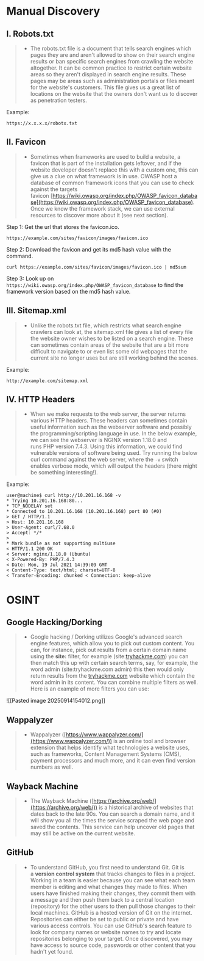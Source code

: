 # Manual Discovery

## **I. Robots.txt**
> - The robots.txt file is a document that tells search engines which pages they are and aren't allowed to show on their search engine results or ban specific search engines from crawling the website altogether. It can be common practice to restrict certain website areas so they aren't displayed in search engine results. These pages may be areas such as administration portals or files meant for the website's customers. This file gives us a great list of locations on the website that the owners don't want us to discover as penetration testers.

Example: 
```
https://x.x.x.x/robotx.txt
```

## **II. Favicon**
> - Sometimes when frameworks are used to build a website, a favicon that is part of the installation gets leftover, and if the website developer doesn't replace this with a custom one, this can give us a clue on what framework is in use. OWASP host a database of common framework icons that you can use to check against the targets favicon [https://wiki.owasp.org/index.php/OWASP_favicon_database](https://wiki.owasp.org/index.php/OWASP_favicon_database). Once we know the framework stack, we can use external resources to discover more about it (see next section).

Step 1:
Get the url that stores the favicon.ico.
```
https://example.com/sites/favicon/images/favicon.ico
```

Step 2:
Download the favicon and get its md5 hash value with the command.
```
curl https://example.com/sites/favicon/images/favicon.ico | md5sum
```

Step 3:
Look up on `https://wiki.owasp.org/index.php/OWASP_favicon_database` to find the framework version based on the md5 hash value.

## **III. Sitemap.xml**
> - Unlike the robots.txt file, which restricts what search engine crawlers can look at, the sitemap.xml file gives a list of every file the website owner wishes to be listed on a search engine. These can sometimes contain areas of the website that are a bit more difficult to navigate to or even list some old webpages that the current site no longer uses but are still working behind the scenes.

Example:
```
http://example.com/sitemap.xml
```


## **IV. HTTP Headers**
> - When we make requests to the web server, the server returns various HTTP headers. These headers can sometimes contain useful information such as the webserver software and possibly the programming/scripting language in use. In the below example, we can see the webserver is NGINX version 1.18.0 and runs PHP version 7.4.3. Using this information, we could find vulnerable versions of software being used. Try running the below curl command against the web server, where the `-v` switch enables verbose mode, which will output the headers (there might be something interesting!).

Example:
```
user@machine$ curl http://10.201.16.168 -v 
* Trying 10.201.16.168:80... 
* TCP_NODELAY set 
* Connected to 10.201.16.168 (10.201.16.168) port 80 (#0) 
> GET / HTTP/1.1
> Host: 10.201.16.168
> User-Agent: curl/7.68.0
> Accept: */* 
> 
* Mark bundle as not supporting multiuse 
< HTTP/1.1 200 OK 
< Server: nginx/1.18.0 (Ubuntu) 
< X-Powered-By: PHP/7.4.3 
< Date: Mon, 19 Jul 2021 14:39:09 GMT 
< Content-Type: text/html; charset=UTF-8 
< Transfer-Encoding: chunked < Connection: keep-alive
```


# OSINT

## **Google Hacking/Dorking**
> - Google hacking / Dorking utilizes Google's advanced search engine features, which allow you to pick out custom content. You can, for instance, pick out results from a certain domain name using the **site:** filter, for example (site:[tryhackme.com](http://tryhackme.com/)) you can then match this up with certain search terms, say, for example, the word admin (site:tryhackme.com admin) this then would only return results from the [tryhackme.com](http://tryhackme.com/) website which contain the word admin in its content. You can combine multiple filters as well. Here is an example of more filters you can use:

![[Pasted image 20250914154012.png]]

## **Wappalyzer**
> - Wappalyzer ([https://www.wappalyzer.com/](https://www.wappalyzer.com/)) is an online tool and browser extension that helps identify what technologies a website uses, such as frameworks, Content Management Systems (CMS), payment processors and much more, and it can even find version numbers as well.

## **Wayback Machine**
> - The Wayback Machine ([https://archive.org/web/](https://archive.org/web/)) is a historical archive of websites that dates back to the late 90s. You can search a domain name, and it will show you all the times the service scraped the web page and saved the contents. This service can help uncover old pages that may still be active on the current website.


## GitHub
> - To understand GitHub, you first need to understand Git. Git is a **version control system** that tracks changes to files in a project. Working in a team is easier because you can see what each team member is editing and what changes they made to files. When users have finished making their changes, they commit them with a message and then push them back to a central location (repository) for the other users to then pull those changes to their local machines. GitHub is a hosted version of Git on the internet. Repositories can either be set to public or private and have various access controls. You can use GitHub's search feature to look for company names or website names to try and locate repositories belonging to your target. Once discovered, you may have access to source code, passwords or other content that you hadn't yet found.

